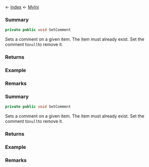 ← [Index](Api-Index) ← [MyIni](VRage.Game.ModAPI.Ingame.Utilities.MyIni)

### Summary

```csharp
private public void SetComment
```

Sets a comment on a given item. The item must already exist. Set the comment to`null`to remove it.

### Returns

### Example

### Remarks

### Summary

```csharp
private public void SetComment
```

Sets a comment on a given item. The item must already exist. Set the comment to`null`to remove it.

### Returns

### Example

### Remarks

